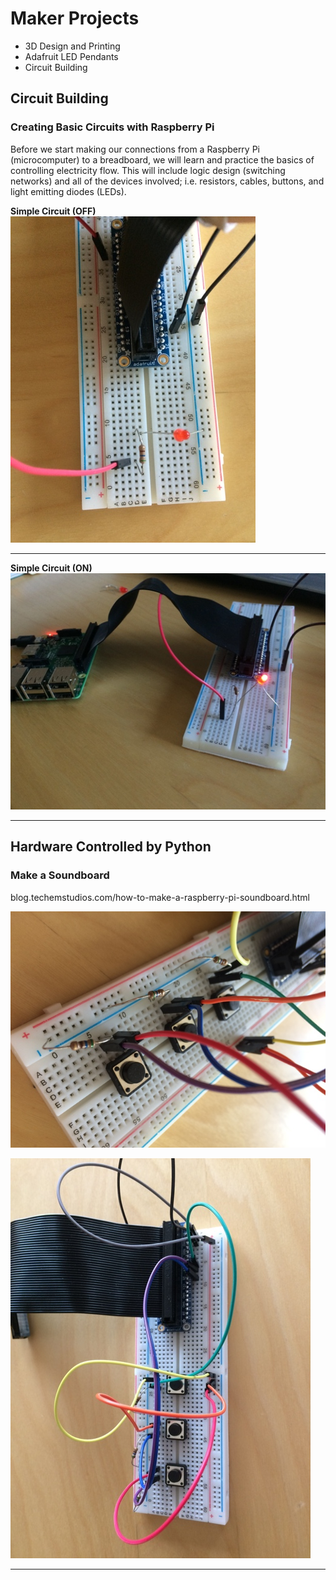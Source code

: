 # Maker Projects  

* 3D Design and Printing  
* Adafruit LED Pendants  
* Circuit Building  

## Circuit Building  
### Creating Basic Circuits with Raspberry Pi  

Before we start making our connections from a Raspberry Pi (microcomputer) to a breadboard, we will learn and practice the basics of controlling electricity flow. This will include logic design (switching networks) and all of the devices involved; i.e. resistors, cables, buttons, and light emitting diodes (LEDs).  

**Simple Circuit (OFF)**  
![simple circuit](images/no_light.jpg)  

***  
**Simple Circuit (ON)**  
![light](images/light.jpg)  

***  

## Hardware Controlled by Python  

### Make a Soundboard  

blog.techemstudios.com/how-to-make-a-raspberry-pi-soundboard.html  

![closeup](images/button_closeup.jpg)  

![bird's eye](images/ariel.jpg)  
***  

